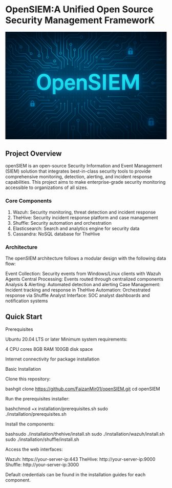 # OpenSIEM:A Unified Open Source Security Management FrameworK

<img src="banner.png">

## Project Overview
openSIEM is an open-source Security Information and Event Management (SIEM) solution that integrates best-in-class security tools to provide comprehensive monitoring, detection, alerting, and incident response capabilities. This project aims to make enterprise-grade security monitoring accessible to organizations of all sizes.

### Core Components
1. Wazuh: Security monitoring, threat detection and incident response
2. TheHive: Security incident response platform and case management
3. Shuffle: Security automation and orchestration
4. Elasticsearch: Search and analytics engine for security data
5. Cassandra: NoSQL database for TheHive

### Architecture
The openSIEM architecture follows a modular design with the following data flow:

Event Collection: Security events from Windows/Linux clients with Wazuh Agents
Central Processing: Events routed through centralized components
Analysis & Alerting: Automated detection and alerting
Case Management: Incident tracking and response in TheHive
Automation: Orchestrated response via Shuffle
Analyst Interface: SOC analyst dashboards and notification systems

## Quick Start
Prerequisites

Ubuntu 20.04 LTS or later
Minimum system requirements:

4 CPU cores
8GB RAM
100GB disk space


Internet connectivity for package installation

Basic Installation

Clone this repository:

bashgit clone https://github.com/FaizanMir01/openSIEM.git
cd openSIEM

Run the prerequisites installer:

bashchmod +x installation/prerequisites.sh
sudo ./installation/prerequisites.sh

Install the components:

bashsudo ./installation/thehive/install.sh
sudo ./installation/wazuh/install.sh
sudo ./installation/shuffle/install.sh

Access the web interfaces:

Wazuh: https://your-server-ip:443
TheHive: http://your-server-ip:9000
Shuffle: http://your-server-ip:3000



Default credentials can be found in the installation guides for each component.

